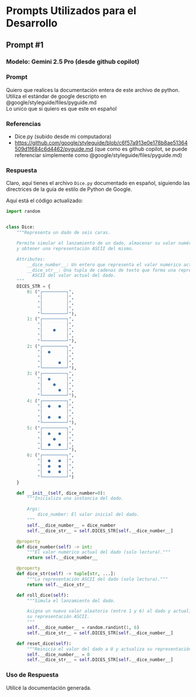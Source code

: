 # Prompts Utilizados para el Desarrollo

## Prompt #1

### Modelo: Gemini 2.5 Pro (desde github copilot)

### Prompt

Quiero que realices la documentación entera de este archivo de python.
Utiliza el estándar de google descripto en @google/styleguide/files/pyguide.md<br>
Lo unico que si quiero es que este en español

### Referencias

- Dice.py (subido desde mi computadora)
- https://github.com/google/styleguide/blob/c6f57a913e0e178b8ae51364509d1f684c6d4462/pyguide.md (que como es github copilot, se puede referenciar simplemente como @google/styleguide/files/pyguide.md)

### Respuesta

Claro, aquí tienes el archivo `Dice.py` documentado en español, siguiendo las directrices de la guía de estilo de Python de Google.

Aquí está el código actualizado:

```python
import random


class Dice:
    """Representa un dado de seis caras.

    Permite simular el lanzamiento de un dado, almacenar su valor numérico
    y obtener una representación ASCII del mismo.

    Attributes:
        __dice_number__: Un entero que representa el valor numérico actual del dado.
        __dice_str__: Una tupla de cadenas de texto que forma una representación
          ASCII del valor actual del dado.
    """
    DICES_STR = {
        0: ("┌─────────┐",
            "│         │",
            "│         │",
            "│         │",
            "└─────────┘"),
        1: ("┌─────────┐",
            "│         │",
            "│    ●    │",
            "│         │",
            "└─────────┘"),
        2: ("┌─────────┐",
            "│  ●      │",
            "│         │",
            "│      ●  │",
            "└─────────┘"),
        3: ("┌─────────┐",
            "│  ●      │",
            "│    ●    │",
            "│      ●  │",
            "└─────────┘"),
        4: ("┌─────────┐",
            "│  ●   ●  │",
            "│         │",
            "│  ●   ●  │",
            "└─────────┘"),
        5: ("┌─────────┐",
            "│  ●   ●  │",
            "│    ●    │",
            "│  ●   ●  │",
            "└─────────┘"),
        6: ("┌─────────┐",
            "│  ●   ●  │",
            "│  ●   ●  │",
            "│  ●   ●  │",
            "└─────────┘")
    }

    def __init__(self, dice_number=0):
        """Inicializa una instancia del dado.

        Args:
            dice_number: El valor inicial del dado.
        """
        self.__dice_number__ = dice_number
        self.__dice_str__ = self.DICES_STR[self.__dice_number__]

    @property
    def dice_number(self) -> int:
        """El valor numérico actual del dado (solo lectura)."""
        return self.__dice_number__

    @property
    def dice_str(self) -> tuple[str, ...]:
        """La representación ASCII del dado (solo lectura)."""
        return self.__dice_str__

    def roll_dice(self):
        """Simula el lanzamiento del dado.

        Asigna un nuevo valor aleatorio (entre 1 y 6) al dado y actualiza
        su representación ASCII.
        """
        self.__dice_number__ = random.randint(1, 6)
        self.__dice_str__ = self.DICES_STR[self.__dice_number__]

    def reset_dice(self):
        """Reinicia el valor del dado a 0 y actualiza su representación ASCII."""
        self.__dice_number__ = 0
        self.__dice_str__ = self.DICES_STR[self.__dice_number__]
```

### Uso de Respuesta

Utilicé la documentación generada.